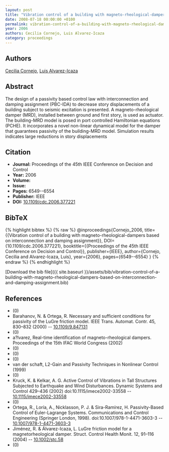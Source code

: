 ```yaml
---
layout: post
title: "Vibration control of a building with magneto-rheological-dampers based on interconnection and damping assignment"
date: 2008-07-18 00:00:00 +0100
permalink: vibration-control-of-a-building-with-magneto-rheological-dampers-based-on-interconnection-and-damping-assignment
year: 2006
authors: Cecilia Cornejo, Luis Alvarez-Icaza
category: proceedings
---
```

 
## Authors
[Cecilia Cornejo](authors/cecilia-cornejo), [Luis Alvarez-Icaza](authors/luis-alvarez-icaza)
 
## Abstract
The design of a passivity based control law with interconnection and damping assignment (PBC-IDA) to decrease story displacements of a building subject to seismic excitation is presented. A magneto-rheological damper (MRD), installed between ground and first story, is used as actuator. The building-MRD model is posed in port controlled Hamiltonian equations (PCHE). It incorporates a novel non-linear dynamical model for the damper that guarantees passivity of the building-MRD model. Simulation results indicates large reductions in story displacements
 
## Citation
- **Journal:** Proceedings of the 45th IEEE Conference on Decision and Control
- **Year:** 2006
- **Volume:** 
- **Issue:** 
- **Pages:** 6549--6554
- **Publisher:** IEEE
- **DOI:** [10.1109/cdc.2006.377221](https://doi.org/10.1109/cdc.2006.377221)
 
## BibTeX
{% highlight bibtex %}
{% raw %}
@inproceedings{Cornejo_2006,
  title={{Vibration control of a building with magneto-rheological-dampers based on interconnection and damping assignment}},
  DOI={10.1109/cdc.2006.377221},
  booktitle={{Proceedings of the 45th IEEE Conference on Decision and Control}},
  publisher={IEEE},
  author={Cornejo, Cecilia and Alvarez-Icaza, Luis},
  year={2006},
  pages={6549--6554}
}
{% endraw %}
{% endhighlight %}
 
[Download the bib file]({{ site.baseurl }}/assets/bib/vibration-control-of-a-building-with-magneto-rheological-dampers-based-on-interconnection-and-damping-assignment.bib)
 
## References
- (0)
- Barahanov, N. & Ortega, R. Necessary and sufficient conditions for passivity of the LuGre friction model. IEEE Trans. Automat. Contr. 45, 830–832 (2000) -- [10.1109/9.847131](https://doi.org/10.1109/9.847131)
- (0)
- a?lvarez, Real-time identification of magneto-rheological dampers. Proceedings of the 15th IFAC World Congress (2002)
- (0)
- (0)
- (0)
- van der schaft, L2-Gain and Passivity Techniques in Nonlinear Control (1999)
- (0)
- Kruck, K. & Kelkar, A. G. Active Control of Vibrations in Tall Structures Subjected to Earthquake and Wind Disturbances. Dynamic Systems and Control 429–436 (2002) doi:10.1115/imece2002-33558 -- [10.1115/imece2002-33558](https://doi.org/10.1115/imece2002-33558)
- (0)
- Ortega, R., Loría, A., Nicklasson, P. J. & Sira-Ramírez, H. Passivity-Based Control of Euler-Lagrange Systems. Communications and Control Engineering (Springer London, 1998). doi:10.1007/978-1-4471-3603-3 -- [10.1007/978-1-4471-3603-3](https://doi.org/10.1007/978-1-4471-3603-3)
- Jiménez, R. & Álvarez-Icaza, L. LuGre friction model for a magnetorheological damper. Struct. Control Health Monit. 12, 91–116 (2004) -- [10.1002/stc.58](https://doi.org/10.1002/stc.58)
- (0)

